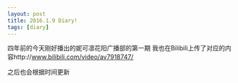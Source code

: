 ```yaml
---
layout: post
title: 2016.1.9 Diary!
tags: [diary]
---
```


四年前的今天刚好播出的妮可凛花阳广播部的第一期 我也在Bilibili上传了对应的内容http://www.bilibili.com/video/av7918747/

之后也会根据时间更新
